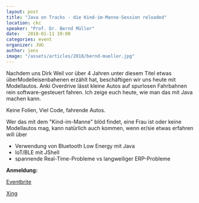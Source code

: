 ```yaml
---
layout: post
title: "Java on Tracks - die Kind-im-Manne-Session reloaded"
location: ckc
speaker: "Prof. Dr. Bernd Müller"
date:   2018-01-11 19:00
categories: event
organizer: JUG
author: jens
image: "/assets/articles/2018/bernd-mueller.jpg"
---
```


Nachdem uns Dirk Weil vor über 4 Jahren unter diesem Titel etwas überModelleisenbahenen erzählt hat, beschäftigen wir uns heute mit Modellautos.
Anki Overdrive lässt kleine Autos auf spurlosen Fahrbahnen rein software-gesteuert fahren. 
Ich zeige euch heute, wie man das mit Java machen kann. 

Keine Folien, Viel Code, fahrende Autos.

Wer das mit dem "Kind-im-Manne" blöd findet, eine Frau ist oder keine Modellautos mag, kann natürlich auch kommen, wenn er/sie etwas erfahren will über

* Verwendung von Bluetooth Low Energy mit Java
* IoT/BLE mit JShell
* spannende Real-Time-Probleme vs langweiliger ERP-Probleme


**Anmeldung:**

[Eventbrite](https://www.eventbrite.de/e/java-on-tracks-die-kind-im-manne-session-reloaded-tickets-41109814562)

[Xing](https://www.xing.com/events/java-on-tracks-kind-manne-session-reloaded-1889357)

